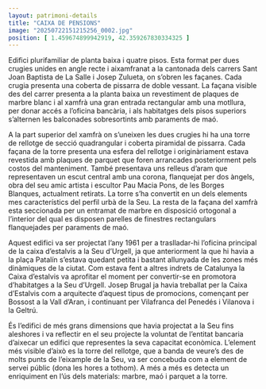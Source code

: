 ```yaml
---
layout: patrimoni-details
title: "CAIXA DE PENSIONS"
image: "20250722151215256_0002.jpg"
position: [ 1.459674899942919, 42.359267830334325 ]
---
```


Edifici plurifamiliar de planta baixa i quatre pisos. Esta format per dues crugies unides en angle recte i aixamfranat a la cantonada dels carrers Sant Joan Baptista de La Salle i Josep Zulueta, on s’obren les façanes. Cada crugia presenta una coberta de pissarra de doble vessant. La façana visible des del carrer presenta a la planta baixa un revestiment de plaques de marbre blanc i al xamfrà una gran entrada rectangular amb una motllura, per donar accés a l’oficina bancària, i als habitatges dels pisos superiors s’alternen les balconades sobresortints amb paraments de maó. 

A la part superior del xamfrà on s’uneixen les dues crugies hi ha una torre de rellotge de secció quadrangular i coberta piramidal de pissarra. Cada façana de la torre presenta una esfera del rellotge i originàriament estava revestida amb plaques de parquet que foren arrancades posteriorment pels costos del manteniment. També presentava uns relleus d’aram que representaven un escut central amb una corona, flanquejat per dos àngels, obra del seu amic artista i escultor Pau Macia Pons, de les Borges Blanques, actualment retirats.  La torre s’ha convertit en un dels elements mes característics del perfil urbà de la Seu. La resta de la façana del xamfrà esta seccionada per un entramat de marbre en disposició ortogonal a l’interior del qual es disposen parelles de finestres rectangulars flanquejades per paraments de maó. 

Aquest edifici va ser projectat l’any 1961 per a traslladar-hi l’oficina principal de la caixa d’estalvis a la Seu d’Urgell, ja que anteriorment la que hi havia a la plaça Patalín s’estava quedant petita i bastant allunyada de les zones més dinàmiques de la ciutat. Com estava fent a altres indrets de Catalunya la Caixa d’estalvis va aprofitar el moment per convertir-se en promotora d’habitatges a la Seu d’Urgell. Josep Brugal ja havia treballat per la Caixa d’Estalvis com a arquitecte d’aquest tipus de promocions, començant per Bossost a la Vall d’Aran, i continuant per Vilafranca del Penedés i Vilanova i la Geltrú.  

És l’edifici de més grans dimensions que havia projectat a la Seu fins aleshores i va reflectir en el seu projecte la voluntat de l’entitat bancaria d’aixecar un edifici que representes la seva capacitat econòmica. L’element més visible d’això es la torre del rellotge, que a banda de veure’s des de molts punts de l’eixample de la Seu, va ser concebuda com a element de servei públic (dona les hores a tothom). A més a més es detecta un enriquiment en l’ús dels materials: marbre, maó i parquet a la torre. 


